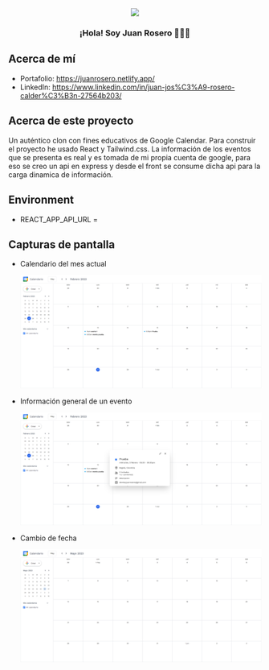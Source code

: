 <p align="center" width="300">
   <img align="center" height="auto" width="200" class="imgr" src="https://media.licdn.com/dms/image/D4E03AQH9XLkHt4hEqw/profile-displayphoto-shrink_200_200/0/1676221969296?e=1683158400&v=beta&t=g27qFlHBpMqjO2dC0B0eVaT9pOKIQCrBKRvFQZlNIW4" />
   
   <h3 align="center">¡Hola! Soy Juan Rosero 👨🏻‍💻</h3>
</p>

## Acerca de mí

- Portafolio: https://juanrosero.netlify.app/
- LinkedIn: https://www.linkedin.com/in/juan-jos%C3%A9-rosero-calder%C3%B3n-27564b203/

## Acerca de este proyecto

Un auténtico clon con fines educativos de Google Calendar. Para construir el proyecto he usado React y Tailwind.css. La información de los eventos que se presenta es real y es tomada de mi propia cuenta de google, para eso se creo un api en express y desde el front se consume dicha api para la carga dinamica de información.

## Environment

- REACT_APP_API_URL =

## Capturas de pantalla

- Calendario del mes actual

  ![Collection #1](https://github.com/JuanRosero97/react-clone-google-calendar/blob/main/screenshots/sc_1.png)

- Información general de un evento

  ![Collection #2](https://github.com/JuanRosero97/react-clone-google-calendar/blob/main/screenshots/sc_2.png)

- Cambio de fecha

  ![Collection #3](https://github.com/JuanRosero97/react-clone-google-calendar/blob/main/screenshots/sc_3.png)
